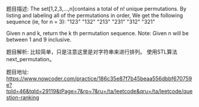 ﻿题目描述:
The set[1,2,3,…,n]contains a total of n! unique permutations.
By listing and labeling all of the permutations in order,
We get the following sequence (ie, for n = 3):
"123"
"132"
"213"
"231"
"312"
"321"

Given n and k, return the k th permutation sequence.
Note: Given n will be between 1 and 9 inclusive.

题目解析:
比较简单，只是注意这里是对字符串来进行排列。
使用STL算法next_permutation。

题目地址:
https://www.nowcoder.com/practice/186c35e87f7b45beaa556dbbf670759e?tpId=46&tqId=29119&tPage=7&rp=7&ru=/ta/leetcode&qru=/ta/leetcode/question-ranking